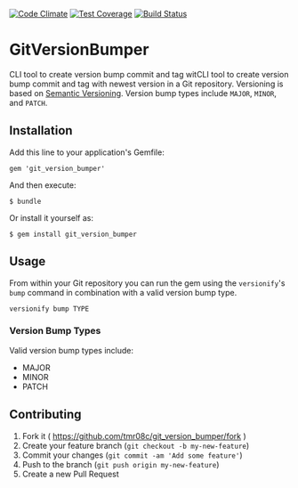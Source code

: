 [![Code Climate](https://codeclimate.com/github/tmr08c/git_version_bumper/badges/gpa.svg)](https://codeclimate.com/github/tmr08c/git_version_bumper)
[![Test Coverage](https://codeclimate.com/github/tmr08c/git_version_bumper/badges/coverage.svg)](https://codeclimate.com/github/tmr08c/git_version_bumper/coverage)
[![Build Status](https://travis-ci.org/tmr08c/git_version_bumper.svg?branch=master)](https://travis-ci.org/tmr08c/git_version_bumper)

# GitVersionBumper

CLI tool to create version bump commit and tag witCLI tool to create version bump commit and tag with newest version in a Git repository. Versioning is based on [Semantic Versioning](http://semver.org/).  Version bump types include `MAJOR`, `MINOR`, and `PATCH`.

## Installation

Add this line to your application's Gemfile:

    gem 'git_version_bumper'

And then execute:

    $ bundle

Or install it yourself as:

    $ gem install git_version_bumper

## Usage

From within your Git repository you can run the gem using the `versionify`'s `bump` command in combination with a valid version bump type.

```
versionify bump TYPE
```

### Version Bump Types

Valid version bump types include:

* MAJOR
* MINOR
* PATCH

## Contributing

1. Fork it ( https://github.com/tmr08c/git_version_bumper/fork )
2. Create your feature branch (`git checkout -b my-new-feature`)
3. Commit your changes (`git commit -am 'Add some feature'`)
4. Push to the branch (`git push origin my-new-feature`)
5. Create a new Pull Request
